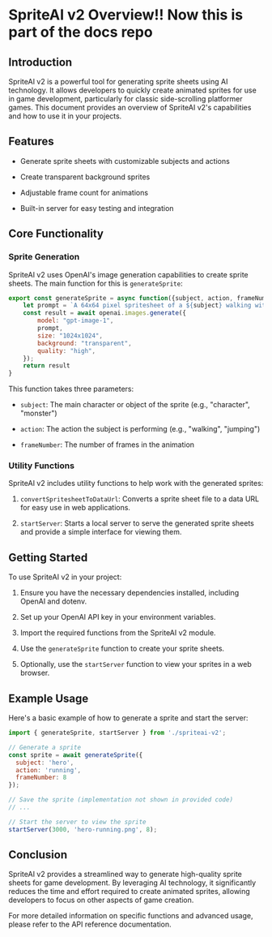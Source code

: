 # SpriteAI v2 Overview!! Now this is part of the docs repo

## Introduction

SpriteAI v2 is a powerful tool for generating sprite sheets using AI technology. It allows developers to quickly create animated sprites for use in game development, particularly for classic side-scrolling platformer games. This document provides an overview of SpriteAI v2's capabilities and how to use it in your projects.

## Features

* Generate sprite sheets with customizable subjects and actions

* Create transparent background sprites

* Adjustable frame count for animations

* Built-in server for easy testing and integration

## Core Functionality

### Sprite Generation

SpriteAI v2 uses OpenAI's image generation capabilities to create sprite sheets. The main function for this is `generateSprite`:

```javascript
export const generateSprite = async function({subject, action, frameNumber}) {
    let prompt = `A 64x64 pixel spritesheet of a ${subject} walking with ${frameNumber} frames, each frame depicting a different stage of the ${subject}'s ${action} motion. The background is transparent. The spritesheet is designed for a classic side-scrolling platformer game`
    const result = await openai.images.generate({
        model: "gpt-image-1",
        prompt,
        size: "1024x1024",
        background: "transparent",
        quality: "high",
    });
    return result
}
```

This function takes three parameters:

* `subject`: The main character or object of the sprite (e.g., "character", "monster")

* `action`: The action the subject is performing (e.g., "walking", "jumping")

* `frameNumber`: The number of frames in the animation

### Utility Functions

SpriteAI v2 includes utility functions to help work with the generated sprites:

1. `convertSpritesheetToDataUrl`: Converts a sprite sheet file to a data URL for easy use in web applications.

2. `startServer`: Starts a local server to serve the generated sprite sheets and provide a simple interface for viewing them.

## Getting Started

To use SpriteAI v2 in your project:

1. Ensure you have the necessary dependencies installed, including OpenAI and dotenv.

2. Set up your OpenAI API key in your environment variables.

3. Import the required functions from the SpriteAI v2 module.

4. Use the `generateSprite` function to create your sprite sheets.

5. Optionally, use the `startServer` function to view your sprites in a web browser.

## Example Usage

Here's a basic example of how to generate a sprite and start the server:

```javascript
import { generateSprite, startServer } from './spriteai-v2';

// Generate a sprite
const sprite = await generateSprite({
  subject: 'hero',
  action: 'running',
  frameNumber: 8
});

// Save the sprite (implementation not shown in provided code)
// ...

// Start the server to view the sprite
startServer(3000, 'hero-running.png', 8);
```

## Conclusion

SpriteAI v2 provides a streamlined way to generate high-quality sprite sheets for game development. By leveraging AI technology, it significantly reduces the time and effort required to create animated sprites, allowing developers to focus on other aspects of game creation.

For more detailed information on specific functions and advanced usage, please refer to the API reference documentation.
